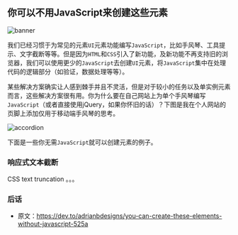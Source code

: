 ## 你可以不用JavaScript来创建这些元素

![banner](https://res.cloudinary.com/practicaldev/image/fetch/s--zPAa0uAq--/c_imagga_scale,f_auto,fl_progressive,h_420,q_auto,w_1000/https://thepracticaldev.s3.amazonaws.com/i/elytski1o23ybosxmors.jpg)

我们已经习惯于为常见的元素`UI`元素功能编写`JavaScript`，比如手风琴、工具提示、文字截断等等。但是因为`HTML`和`CSS`引入了新功能，及新功能不再支持旧的浏览器，我们可以使用更少的`JavaScript`去创建`UI`元素，将`JavaScript`集中在处理代码的逻辑部分（如验证，数据处理等等）。

某些解决方案确实让人感到棘手并且不灵活，但是对于较小的任务以及单实例元素而言，这些解决方案很有用。你为什么要在自己网站上为单个手风琴编写`JavaScript`（或者直接使用jQuery，如果你怀旧的话）？下图是我在个人网站的页脚上添加仅用于移动端手风琴的思考。

![accordion](https://res.cloudinary.com/practicaldev/image/fetch/s--udqQL39_--/c_limit%2Cf_auto%2Cfl_progressive%2Cq_auto%2Cw_880/https://thepracticaldev.s3.amazonaws.com/i/z99amxn7vxa8omm8e5ys.png)

下面是一些你无需`JavaScript`就可以创建元素的例子。

### 响应式文本截断

CSS text truncation 。。。





### 后话

- 原文：https://dev.to/adrianbdesigns/you-can-create-these-elements-without-javascript-525a

